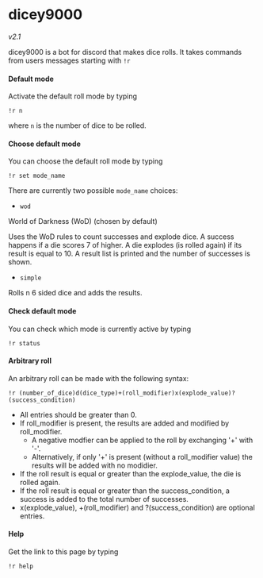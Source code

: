 # dicey9000

*v2.1*

dicey9000 is a bot for discord that makes dice rolls.
It takes commands from users messages starting with `!r`

#### Default mode

Activate the default roll mode by typing

  `!r n`

where `n` is the number of dice to be rolled.

#### Choose default mode

You can choose the default roll mode by typing

  `!r set mode_name`

There are currently two possible `mode_name` choices:

- `wod`

World of Darkness (WoD) (chosen by default)

Uses the WoD rules to count successes and explode dice. A success
happens if a die scores 7 of higher. A die explodes (is rolled again)
if its result is equal to 10. A result list is printed and the number
of successes is shown.

- `simple`

Rolls n 6 sided dice and adds the results.

#### Check default mode

You can check which mode is currently active by typing

  `!r status`

#### Arbitrary roll

An arbitrary roll can be made with the following syntax:

  `!r (number_of_dice)d(dice_type)+(roll_modifier)x(explode_value)?(success_condition)`

  * All entries should be greater than 0.
  * If roll_modifier is present, the results are added and modified
    by roll_modifier.
    - A negative modfier can be applied to the roll by exchanging '+' with '-'.
    - Alternatively, if only '+' is present (without a roll_modifier value)
      the results will be added with no modidier.
  * If the roll result is equal or greater than the explode_value, the
    die is rolled again.
  * If the roll result is equal or greater than the success_condition, a
    success is added to the total number of successes.
  * x(explode_value), +(roll_modifier) and ?(success_condition)
    are optional entries.

#### Help

Get the link to this page by typing

  `!r help`